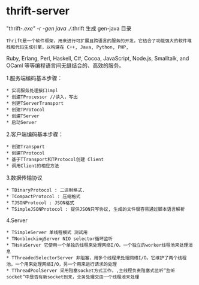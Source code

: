# thrift-server

"thrift-*.exe" -r -gen java ./*.thrift
生成 gen-java 目录

    Thrift是一个软件框架，用来进行可扩展且跨语言的服务的开发。它结合了功能强大的软件堆栈和代码生成引擎，以构建在 C++, Java, Python, PHP,
Ruby, Erlang, Perl, Haskell, C#, Cocoa, JavaScript, Node.js, Smalltalk, and OCaml 等等编程语言间无缝结合的、高效的服务。

1.服务端编码基本步骤：

	* 实现服务处理接口impl
	* 创建TProcessor //读入，写出
	* 创建TServerTransport
	* 创建TProtocol
	* 创建TServer
	* 启动Server

2.客户端编码基本步骤：

	* 创建Transport
	* 创建TProtocol
	* 基于TTransport和TProtocol创建 Client
	* 调用Client的相应方法

3.数据传输协议

	* TBinaryProtocol : 二进制格式.
	* TCompactProtocol : 压缩格式
	* TJSONProtocol : JSON格式
	* TSimpleJSONProtocol : 提供JSON只写协议, 生成的文件很容易通过脚本语言解析

4.Server

	* TSimpleServer 单线程模式 测试用
	* TNonblockingServer NIO selector循环监听
	* THsHaServer 它使用一个单独的线程来处理网络I/O，一个独立的worker线程池来处理消息
	* TThreadedSelectorServer 非阻塞，用多个线程来处理网络I/O。它维护了两个线程池，一个用来处理网络I/O，另一个用来进行请求的处理
	* TThreadPoolServer 采用阻塞socket方式工作，,主线程负责阻塞式监听“监听socket”中是否有新socket到来，业务处理交由一个线程池来处理